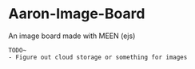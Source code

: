 # Aaron-Image-Board
 An image board made with MEEN (ejs)

```
TODO~
- Figure out cloud storage or something for images 
```